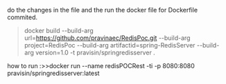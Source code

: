 do the changes in the file and the run the docker file for Dockerfile commited.

>docker build --build-arg url=https://github.com/pravinaec/RedisPoc.git --build-arg project=RedisPoc --build-arg artifactid=spring-RedisServer  --build-arg version=1.0 -t pravisin/springredisserver .

how to run :>>docker run --name redisPOCRest -ti -p 8080:8080 pravisin/springredisserver:latest
